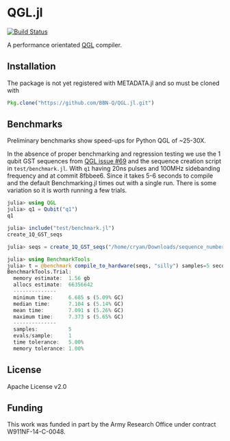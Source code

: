 # QGL.jl

[![Build Status](https://travis-ci.org/BBN-Q/QGL.jl.svg?branch=master)](https://travis-ci.org/BBN-Q/QGL.jl)

A performance orientated [QGL](https://github.com/BBN-Q/QGL) compiler.

## Installation

The package is not yet registered with METADATA.jl and so must be cloned with

```julia
Pkg.clone("https://github.com/BBN-Q/QGL.jl.git")
```

## Benchmarks

Preliminary benchmarks show speed-ups for Python QGL of ~25-30X.

In the absence of proper benchmarking and regression testing we use the 1 qubit
GST sequences from [QGL issue #69](https://github.com/BBN-Q/QGL/issues/69) and
the sequence creation script in `test/benchmark.jl`. With `q1` having 20ns
pulses and 100MHz sidebanding frequency and at commit 8fbbee6. Since it takes
5-6 seconds to compile and the default Benchmarking.jl times out with a single
run. There is some variation so it is worth running a few trials.

```julia
julia> using QGL
julia> q1 = Qubit("q1")
q1

julia> include("test/benchmark.jl")
create_1Q_GST_seqs

julia> seqs = create_1Q_GST_seqs("/home/cryan/Downloads/sequence_numbers.csv", q1);

julia> using BenchmarkTools
julia> t = @benchmark compile_to_hardware(seqs, "silly") samples=5 seconds=60
BenchmarkTools.Trial:
  memory estimate:  1.56 gb
  allocs estimate:  66356642
  --------------
  minimum time:     6.685 s (5.09% GC)
  median time:      7.104 s (5.14% GC)
  mean time:        7.091 s (5.26% GC)
  maximum time:     7.373 s (5.65% GC)
  --------------
  samples:          5
  evals/sample:     1
  time tolerance:   5.00%
  memory tolerance: 1.00%
```

## License

Apache License v2.0

## Funding

This work was funded in part by the Army Research Office under contract W911NF-14-C-0048.
